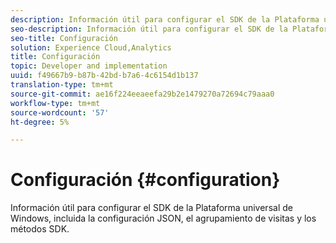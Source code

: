 ```yaml
---
description: Información útil para configurar el SDK de la Plataforma universal de Windows, incluida la configuración JSON, el agrupamiento de visitas y los métodos SDK.
seo-description: Información útil para configurar el SDK de la Plataforma universal de Windows, incluida la configuración JSON, el agrupamiento de visitas y los métodos SDK.
seo-title: Configuración
solution: Experience Cloud,Analytics
title: Configuración
topic: Developer and implementation
uuid: f49667b9-b87b-42bd-b7a6-4c6154d1b137
translation-type: tm+mt
source-git-commit: ae16f224eeaeefa29b2e1479270a72694c79aaa0
workflow-type: tm+mt
source-wordcount: '57'
ht-degree: 5%

---
```



# Configuración {#configuration}

Información útil para configurar el SDK de la Plataforma universal de Windows, incluida la configuración JSON, el agrupamiento de visitas y los métodos SDK.
